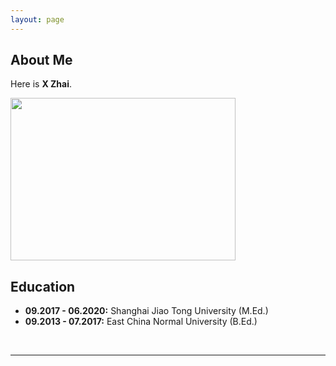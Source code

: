 ```yaml
---
layout: page
---
```


## About Me

Here is **X Zhai**.
<br>




<img src="https://X-Zhai.github.io/xiangyuzhai.png" class="floatpic" width="360" height="260">

## Education

- **09.2017 - 06.2020:** Shanghai Jiao Tong University (M.Ed.)
- **09.2013 - 07.2017:** East China Normal University (B.Ed.)

<br>

---


